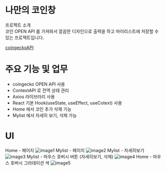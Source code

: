 # 나만의 코인창

프로젝트 소개  
코인 OPEN API 를 가져와서 깔끔한 디자인으로 출력을 하고 마이리스트에 저장할 수 있는 프로젝트입니다.

[coingeckoAPI](https://www.coingecko.com/)

# 주요 기능 및 업무

- coingecko OPEN API 사용
- ContextAPI 로 전역 상태 관리
- Axios 라이브러리 사용
- React 기본 Hook(useState, useEffect, useCotext) 사용
- Home 에서 코인 추가 삭제 기능
- Mylist 에서 자세히 보기, 삭제 가능

# UI

Home - 페이지
![image1](./Image/image1.PNG)
Mylist - 페이지
![image2]()
Mylist - 자세히보기
![image3]()
Mylist - 마우스 호버시 버튼 (자세히보기, 삭제)
![image4]()
Home - 마우스 호버시 그라데이션 색
![image5]()
